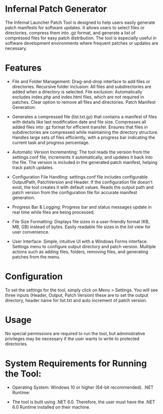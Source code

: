# Infernal Patch Generator
The Infernal Launcher Patch Tool is designed to help users easily generate patch manifests for software updates. It allows users to select files or directories, compress them into .gz format, and generate a list of compressed files for easy patch distribution. The tool is especially useful in software development environments where frequent patches or updates are necessary.

# Features
- File and Folder Management:
Drag-and-drop interface to add files or directories.
Recursive folder inclusion: All files and subdirectories are added when a directory is selected.
File exclusion: Automatically excludes index.php and index.html files, which are not required in patches.
Clear option to remove all files and directories.
Patch Manifest Generation:

- Generates a compressed file (list.txt.gz) that contains a manifest of files with details like last modification date and file size.
Compresses all added files into .gz format for efficient transfer.
Ensures that files in subdirectories are compressed while maintaining the directory structure.
Handles large sets of files efficiently, with a progress bar indicating the current task and progress percentage.

- Automatic Version Incrementing:
The tool reads the version from the settings.conf file, increments it automatically, and updates it back into the file.
The version is included in the generated patch manifest, helping track patch updates.

- Configuration File Handling:
settings.conf file includes configurable OutputPath, PatchVersion and Header.
If the configuration file doesn't exist, the tool creates it with default values.
Reads the output path and patch version from the configuration file for accurate manifest generation.

- Progress Bar & Logging:
Progress bar and status messages update in real time while files are being processed.

- File Size Formatting:
Displays file sizes in a user-friendly format (KB, MB, GB) instead of bytes.
Easily readable file sizes in the list view for user convenience.

- User Interface:
Simple, intuitive UI with a Windows Forms interface.
Settings menu to configure output directory and patch version.
Multiple actions such as adding files, folders, removing files, and generating patches from the menu.

# Configuration
To set the settings for the tool, simply click on Menu > Settings.
You will see three inputs (Header, Output, Patch Version) these are to set the output directory, header name for list.txt and auto increment of patch version.

# Usage
No special permissions are required to run the tool, but administrative privileges may be necessary if the user wants to write to protected directories.

# System Requirements for Running the Tool:
- Operating System:
Windows 10 or higher (64-bit recommended).
.NET Runtime:

- The tool is built using .NET 6.0. Therefore, the user must have the .NET 6.0 Runtime installed on their machine.
